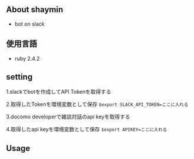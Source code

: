 ## About shaymin
* bot on slack

## 使用言語

* ruby 2.4.2

## setting

1.slackでbotを作成してAPI Tokenを取得する

2.取得したTokenを環境変数として保存
`$export SLACK_API_TOKEN=ここに入れる`

3.docomo developerで雑談対話のapi keyを取得する

4.取得したapi keyを環境変数として保存
`$export APIKEY=ここに入れる`

## Usage



